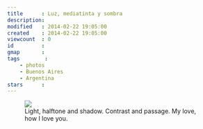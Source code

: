 ```yaml
---
title      : Luz, mediatinta y sombra
description: 
modified   : 2014-02-22 19:05:00
created    : 2014-02-22 19:05:00
viewcount  : 0
id         : 
gmap       : 
tags        :
    - photos
    - Buenos Aires
    - Argentina
stars      : 
---
```


<figure>
    <img src="IMG_4198.jpg">
    <figcaption>Light, halftone and shadow. Contrast and passage. My love, how I love you.
</figcaption>
</figure>

